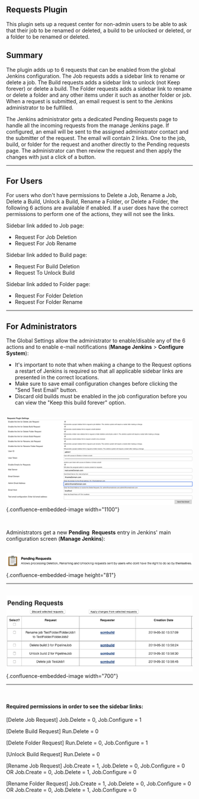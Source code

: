 ## Requests Plugin

This plugin sets up a request center for non-admin users to be able to
ask that their job to be renamed or deleted, a build to be unlocked or
deleted, or a folder to be renamed or deleted.

## Summary

The plugin adds up to 6 requests that can be enabled from the global Jenkins configuration.  The Job requests adds a sidebar link to rename or delete a job. The Build requests adds a sidebar link to unlock (not Keep forever) or delete a build. The Folder requests adds a sidebar link to rename or delete a folder and any other items under it such as another folder or job. When a request is submitted, an 
email request is sent to the Jenkins administrator to be fulfilled.  

  
The Jenkins administrator gets a dedicated Pending Requests page to handle all the
incoming requests from the manage Jenkins page. If configured, an email will be sent to the assigned
administrator contact and the submitter of the request. The email will contain 2 links.  One to the job, build, or folder for the request and another directly to the Pending requests page. The administrator can then
review the request and then apply the changes with just a click of a button.

------------------------------------------------------------------------

## For Users

For users who don't have permissions to Delete a Job, Rename a Job,
Delete a Build, Unlock a Build, Rename a Folder, or Delete a Folder, the following 6 actions are
available if enabled. If a user does have the correct permissions to perform one of the actions, they will not see the links.


Sidebar link added to Job page:
-   Request For Job Deletion
-   Request For Job Rename


Sidebar link added to Build page:
-   Request For Build Deletion
-   Request To Unlock Build


Sidebar link added to Folder page:
-   Request For Folder Deletion
-	Request For Folder Rename                      

  

------------------------------------------------------------------------

## For Administrators

The Global Settings allow the administrator to enable/disable any of the 6
actions and to enable e-mail notifications (**Manage
Jenkins** \> **Configure System**):

-   It's important to note that when making a change to the Request options a restart of Jenkins is required so
    that all applicable sidebar links are presented in the correct locations.
-   Make sure to save email configuration changes before clicking the
    "Send Test Email" button.
-   Discard old builds must be enabled in the job configuration before
    you can view the "Keep this build forever" option.

  

                           
 ![](docs/images/new_global.png){.confluence-embedded-image
width="1100"}

        

  
Administrators get a new **Pending  Requests** entry in Jenkins' main
configuration screen (**Manage Jenkins**):  

                         
 ![](docs/images/pendingRequets.png){.confluence-embedded-image
height="81"}

------------------------------------------------------------------------

                           
  ![](docs/images/pendingRequestPage.png){.confluence-embedded-image
width="700"}

------------------------------------------------------------------------

                        

#### Required permissions in order to see the sidebar links:

[Delete Job Request] 	Job.Delete = 0, Job.Configure = 1

[Delete Build Request] 	Run.Delete = 0

[Delete Folder Request] 	Run.Delete = 0, Job.Configure = 1

[Unlock Build Request] 	Run.Delete = 0

[Rename Job Request] 	Job.Create = 1, Job.Delete = 0, Job.Configure = 0 OR Job.Create = 0, Job.Delete = 1, Job.Configure = 0

[Rename Folder Request] 	Job.Create = 1, Job.Delete = 0, Job.Configure = 0 OR Job.Create = 0, Job.Delete = 1, Job.Configure = 0

  


  

  
